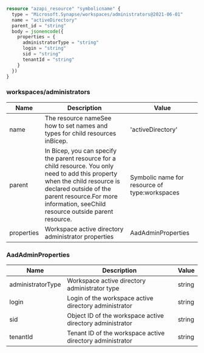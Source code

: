 ```terraform
resource "azapi_resource" "symbolicname" {
  type = "Microsoft.Synapse/workspaces/administrators@2021-06-01"
  name = "activeDirectory"
  parent_id = "string"
  body = jsonencode({
    properties = {
      administratorType = "string"
      login = "string"
      sid = "string"
      tenantId = "string"
    }
  })
}

```

### workspaces/administrators

| Name | Description | Value |
|-|-|-|
| name | The resource nameSee how to set names and types for child resources inBicep. | 'activeDirectory' |
| parent | In Bicep, you can specify the parent resource for a child resource. You only need to add this property when the child resource is declared outside of the parent resource.For more information, seeChild resource outside parent resource. | Symbolic name for resource of type:workspaces |
| properties | Workspace active directory administrator properties | AadAdminProperties |


### AadAdminProperties

| Name | Description | Value |
|-|-|-|
| administratorType | Workspace active directory administrator type | string |
| login | Login of the workspace active directory administrator | string |
| sid | Object ID of the workspace active directory administrator | string |
| tenantId | Tenant ID of the workspace active directory administrator | string |


